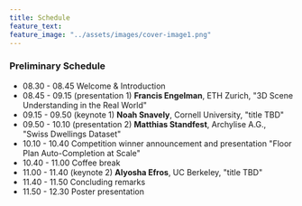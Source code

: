 ```yaml
---
title: Schedule
feature_text: 
feature_image: "../assets/images/cover-image1.png"
---
```


### Preliminary Schedule

- 08.30 - 08.45 Welcome & Introduction
- 08.45 - 09.15 (presentation 1) **Francis Engelman**, ETH Zurich, "3D Scene Understanding in the Real World"
- 09.15 - 09.50 (keynote 1) **Noah Snavely**, Cornell University, "title TBD"
- 09.50 - 10.10 (presentation 2) **Matthias Standfest**, Archylise A.G., "Swiss Dwellings Dataset"
- 10.10 - 10.40 Competition winner announcement and presentation "Floor Plan Auto-Completion at Scale"
- 10.40 - 11.00 Coffee break
- 11.00 - 11.40 (keynote 2) **Alyosha Efros**, UC Berkeley, "title TBD"
- 11.40 - 11.50 Concluding remarks
- 11.50 - 12.30 Poster presentation
